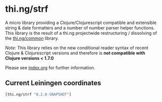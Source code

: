 # thi.ng/strf

A micro library providing a Clojure/Clojurescript compatible and
extensible string & date formatters and a number of number parser
helper functions. This library is the result of a thi.ng projectwide
restructuring / dissolving of the [thi.ng/common](http://thi.ng/common) library.

*Note:* This library relies on the new conditional reader syntax of
 recent Clojure & Clojurescript versions and therefore is **not
 compatible with Clojure versions < 1.7.0**

Please see [index.org](src/index.org) for further information.

## Current Leiningen coordinates

```clj
[thi.ng/strf "0.2.0-SNAPSHOT"]
```
